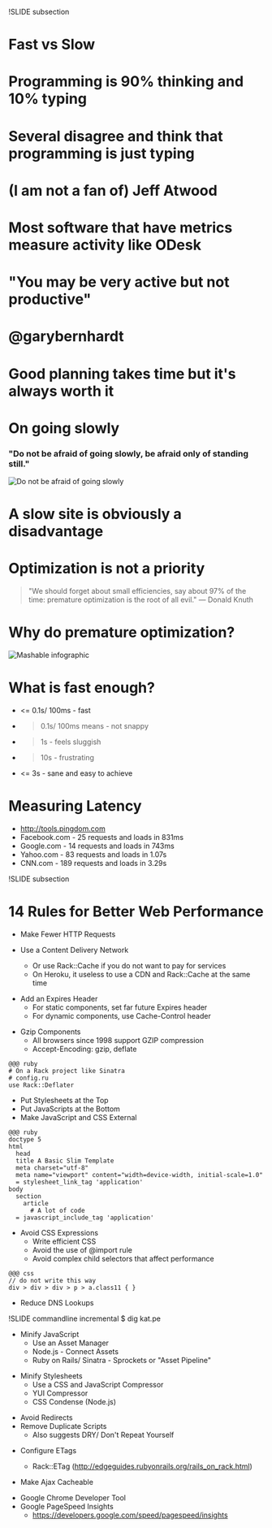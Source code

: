 !SLIDE subsection

# Fast vs Slow

<!SLIDE title-slide transition=scrollUp>
# Programming is 90% thinking and 10% typing

<!SLIDE title-slide transition=scrollUp>
# Several disagree and think that programming is just typing

<!SLIDE title-slide transition=scrollUp>
# (I am not a fan of) Jeff Atwood

<!SLIDE title-slide transition=scrollUp>
# Most software that have metrics measure activity like ODesk

<!SLIDE title-slide transition=scrollUp>
# "You may be very active but not productive"
# @garybernhardt

<!SLIDE title-slide transition=scrollUp>
# Good planning takes time but it's always worth it

<!SLIDE title-slide transition=scrollUp>
# On going slowly
### "Do not be afraid of going slowly, be afraid only of standing still."

<!SLIDE full-page transition=scrollUp>
![Do not be afraid of going slowly](keep_moving.png)

<!SLIDE title-slide transition=scrollUp>
# A slow site is obviously a disadvantage

<!SLIDE title-slide transition=scrollUp>
# Optimization is not a priority

<!SLIDE title-slide transition=scrollUp>
> "We should forget about small efficiencies, say about 97% of the time: premature optimization is the root of all evil." — Donald Knuth

<!SLIDE title-slide transition=scrollUp>
# Why do premature optimization?

<!SLIDE full-page transition=scrollUp>
![Mashable infographic](mashable-infographic-01.png)

<!SLIDE title-slide transition=scrollUp>
# What is fast enough?

<!SLIDE bullets incremental transition=fade>
* <= 0.1s/ 100ms - fast
* > 0.1s/ 100ms means - not snappy
* > 1s - feels sluggish
* > 10s - frustrating
* <= 3s - sane and easy to achieve

<!SLIDE title-slide transition=scrollUp>
# Measuring Latency

<!SLIDE bullets incremental transition=fade>
* http://tools.pingdom.com
* Facebook.com - 25 requests and loads in 831ms
* Google.com - 14 requests and loads in 743ms
* Yahoo.com - 83 requests and loads in 1.07s
* CNN.com - 189 requests and loads in 3.29s


!SLIDE subsection

# 14 Rules for Better Web Performance

<!SLIDE bullets incremental transition=fade>

* Make Fewer HTTP Requests

* Use a Content Delivery Network
  * Or use Rack::Cache if you do not want to pay for services
  * On Heroku, it useless to use a CDN and Rack::Cache at the same time

<!SLIDE bullets incremental transition=fade>
* Add an Expires Header
  * For static components, set far future Expires header
  * For dynamic components, use Cache-Control header

<!SLIDE bullets incremental transition=fade>
* Gzip Components
  * All browsers since 1998 support GZIP compression
  * Accept-Encoding: gzip, deflate

<!SLIDE bullets transition=scrollUp>
	@@@ ruby
	# On a Rack project like Sinatra
	# config.ru
	use Rack::Deflater

<!SLIDE bullets incremental transition=fade>
* Put Stylesheets at the Top
* Put JavaScripts at the Bottom
* Make JavaScript and CSS External

<!SLIDE transition=scrollUp>
	@@@ ruby
	doctype 5
	html
	  head
      title A Basic Slim Template
      meta charset="utf-8"
      meta name="viewport" content="width=device-width, initial-scale=1.0"
      = stylesheet_link_tag 'application'
    body
      section
        article
          # A lot of code
      = javascript_include_tag 'application'

<!SLIDE bullets incremental transition=fade>
* Avoid CSS Expressions
  * Write efficient CSS
  * Avoid the use of @import rule
  * Avoid complex child selectors that affect performance

<!SLIDE transition=scrollUp>
	@@@ css
	// do not write this way
	div > div > div > p > a.class11 { }


<!SLIDE bullets incremental transition=fade>
* Reduce DNS Lookups

!SLIDE commandline incremental
	$ dig kat.pe

<!SLIDE bullets incremental transition=fade>
* Minify JavaScript
  * Use an Asset Manager
  * Node.js - Connect Assets
  * Ruby on Rails/ Sinatra - Sprockets or "Asset Pipeline"

<!SLIDE bullets incremental transition=fade>
* Minify Stylesheets
  * Use a CSS and JavaScript Compressor
  * YUI Compressor
  * CSS Condense (Node.js)

<!SLIDE bullets incremental transition=fade>
* Avoid Redirects
* Remove Duplicate Scripts
  * Also suggests DRY/ Don't Repeat Yourself

<!SLIDE bullets incremental transition=fade>
* Configure ETags
  * Rack::ETag (http://edgeguides.rubyonrails.org/rails_on_rack.html)

* Make Ajax Cacheable


<!SLIDE bullets incremental transition=fade>
* Google Chrome Developer Tool
* Google PageSpeed Insights
  * https://developers.google.com/speed/pagespeed/insights
